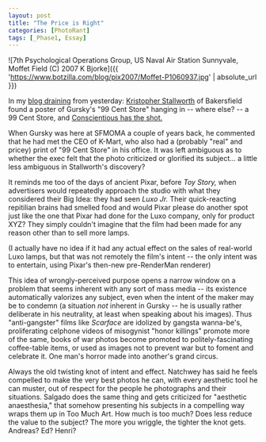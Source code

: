```yaml
---
layout: post
title: "The Price is Right"
categories: [PhotoRant]
tags: [_Phase1, Essay]
---
```



![7th Psychological Operations Group, US Naval Air Station Sunnyvale, Moffet Field (C) 2007 K Bjorke]({{ 'https://www.botzilla.com/blog/pix2007/Moffet-P1060937.jpg' | absolute_url }})


In my <a href="{{ site.baseurl }}{% post_url 2007-08-19-Timeless %}">blog draining</a> from yesterday: <a href="http://www.kstallworth.com/">Kristopher Stallworth</a> of Bakersfield found a poster of Gursky's "99 Cent Store" hanging in -- where else? -- a 99 Cent Store, and <a href="http://www.jmcolberg.com/weblog/2007/08/99_cents_at_99_cents_only_stor.html">Conscientious has the shot.</a> 

When Gursky was here at SFMOMA a couple of years back, he commented that he had met the CEO of K-Mart, who also had a (probably "real" and pricey) print of "99 Cent Store" in his office. It was left ambiguous as to whether the exec felt that the photo criticized or glorified its subject... a little less ambiguous in Stallworth's discovery?


<!--more-->
It reminds me too of the days of ancient Pixar, before <cite>Toy Story,</cite> when advertisers would repeatedly approach the studio with what they considered their Big Idea: they had seen <cite>Luxo Jr.</cite> Their quick-reacting repitilian brains had smelled food and would Pixar please do another spot just like the one that Pixar had done for the Luxo company, only for product XYZ? They simply couldn't imagine that the film had been made for any reason other than to sell more lamps.

(I actually have no idea if it had any actual effect on the sales of real-world Luxo lamps, but that was not remotely the film's intent -- the only intent was to entertain, using Pixar's then-new pre-RenderMan renderer)

This idea of wrongly-perceived purpose opens a narrow window on a problem that seems inherent with any sort of mass media -- its existence automatically valorizes any subject, even when the intent of the maker may be to condemn (a situation <i>not</i> inherent in Gursky -- he is usually rather deliberate in his neutrality, at least when speaking about his images). Thus "anti-gangster" films like <cite>Scarface</cite> are idolized by gangsta wanna-be's, proliferating celphone videos of misogynist "honor killings" promote more of the same, books of war photos become promoted to politely-fascinating coffee-table items,  or used as images not to prevent war but to foment and celebrate it. One man's horror made into another's grand circus.

Always  the old twisting knot of intent and effect. Natchwey has said he feels compelled to make the very best photos he can, with every aesthetic tool he can muster, out of respect for the people he photographs and their situations. Salgado does the same thing and gets criticized for "aesthetic anaesthesia," that somehow presenting his subjects in a compelling way wraps them up in Too Much Art. How much is too much? Does less reduce the value to the subject? The more you wriggle, the tighter the knot gets. Andreas? Ed? Henri?

